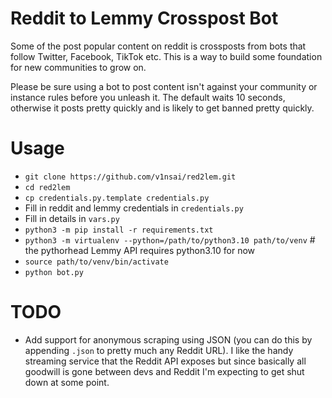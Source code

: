 # Reddit to Lemmy Crosspost Bot
Some of the post popular content on reddit is crossposts from bots that follow Twitter, Facebook, TikTok etc.  This is a way to build some foundation for new communities to grow on.

Please be sure using a bot to post content isn't against your community or instance rules before you unleash it.  The default waits 10 seconds, otherwise it posts pretty quickly and is likely to get banned pretty quickly.

# Usage
* `git clone https://github.com/v1nsai/red2lem.git`
* `cd red2lem`
* `cp credentials.py.template credentials.py`
* Fill in reddit and lemmy credentials in `credentials.py`
* Fill in details in `vars.py`
* `python3 -m pip install -r requirements.txt`
* `python3 -m virtualenv --python=/path/to/python3.10 path/to/venv` # the pythorhead Lemmy API requires python3.10 for now
* `source path/to/venv/bin/activate`
* `python bot.py`

# TODO
* Add support for anonymous scraping using JSON (you can do this by appending `.json` to pretty much any Reddit URL).  I like the handy streaming service that the Reddit API exposes but since basically all goodwill is gone between devs and Reddit I'm expecting to get shut down at some point.
